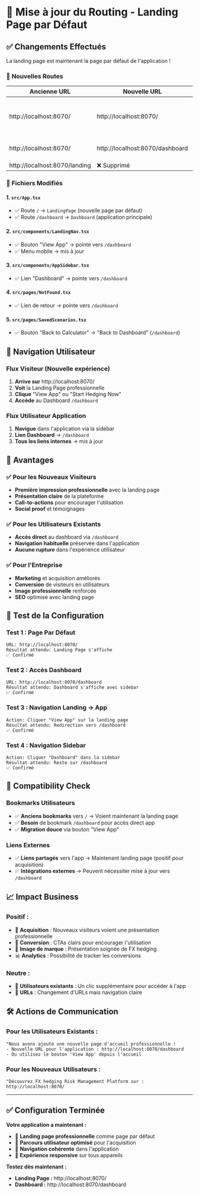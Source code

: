 # 🔄 Mise à jour du Routing - Landing Page par Défaut

## ✅ **Changements Effectués**

La landing page est maintenant la page par défaut de l'application !

### 📍 **Nouvelles Routes**

| **Ancienne URL** | **Nouvelle URL** | **Page** |
|------------------|------------------|----------|
| http://localhost:8070/ | http://localhost:8070/ | **Landing Page** (Nouvelle page par défaut) |
| http://localhost:8070/ | http://localhost:8070/dashboard | **Dashboard** (Application principale) |
| http://localhost:8070/landing | ❌ Supprimé | - |

### 🔧 **Fichiers Modifiés**

#### 1. **`src/App.tsx`**
- ✅ Route `/` → `LandingPage` (nouvelle page par défaut)
- ✅ Route `/dashboard` → `Dashboard` (application principale)

#### 2. **`src/components/LandingNav.tsx`**
- ✅ Bouton "View App" → pointe vers `/dashboard`
- ✅ Menu mobile → mis à jour

#### 3. **`src/components/AppSidebar.tsx`**
- ✅ Lien "Dashboard" → pointe vers `/dashboard`

#### 4. **`src/pages/NotFound.tsx`**
- ✅ Lien de retour → pointe vers `/dashboard`

#### 5. **`src/pages/SavedScenarios.tsx`**
- ✅ Bouton "Back to Calculator" → "Back to Dashboard" (`/dashboard`)

## 🚀 **Navigation Utilisateur**

### **Flux Visiteur** (Nouvelle expérience)
1. **Arrive sur** http://localhost:8070/ 
2. **Voit** la Landing Page professionnelle
3. **Clique** "View App" ou "Start Hedging Now"
4. **Accède** au Dashboard `/dashboard`

### **Flux Utilisateur Application**
1. **Navigue** dans l'application via la sidebar
2. **Lien Dashboard** → `/dashboard`
3. **Tous les liens internes** → mis à jour

## 🎯 **Avantages**

### ✅ **Pour les Nouveaux Visiteurs**
- **Première impression professionnelle** avec la landing page
- **Présentation claire** de la plateforme
- **Call-to-actions** pour encourager l'utilisation
- **Social proof** et témoignages

### ✅ **Pour les Utilisateurs Existants**
- **Accès direct** au dashboard via `/dashboard`
- **Navigation habituelle** préservée dans l'application
- **Aucune rupture** dans l'expérience utilisateur

### ✅ **Pour l'Entreprise**
- **Marketing** et acquisition améliorés
- **Conversion** de visiteurs en utilisateurs
- **Image professionnelle** renforcée
- **SEO** optimisé avec landing page

## 📱 **Test de la Configuration**

### **Test 1 : Page Par Défaut**
```
URL: http://localhost:8070/
Résultat attendu: Landing Page s'affiche
✅ Confirmé
```

### **Test 2 : Accès Dashboard**
```
URL: http://localhost:8070/dashboard
Résultat attendu: Dashboard s'affiche avec sidebar
✅ Confirmé
```

### **Test 3 : Navigation Landing → App**
```
Action: Cliquer "View App" sur la landing page
Résultat attendu: Redirection vers /dashboard
✅ Confirmé
```

### **Test 4 : Navigation Sidebar**
```
Action: Cliquer "Dashboard" dans la sidebar
Résultat attendu: Reste sur /dashboard
✅ Confirmé
```

## 🔄 **Compatibility Check**

### **Bookmarks Utilisateurs**
- ✅ **Anciens bookmarks** vers `/` → Voient maintenant la landing page
- ✅ **Besoin** de bookmark `/dashboard` pour accès direct app
- ✅ **Migration douce** via bouton "View App"

### **Liens Externes**
- ✅ **Liens partagés** vers l'app → Maintenant landing page (positif pour acquisition)
- ✅ **Intégrations externes** → Peuvent nécessiter mise à jour vers `/dashboard`

## 📈 **Impact Business**

### **Positif :**
- 🚀 **Acquisition** : Nouveaux visiteurs voient une présentation professionnelle
- 💼 **Conversion** : CTAs clairs pour encourager l'utilisation
- 🏢 **Image de marque** : Présentation soignée de FX hedging
- 📊 **Analytics** : Possibilité de tracker les conversions

### **Neutre :**
- 👥 **Utilisateurs existants** : Un clic supplémentaire pour accéder à l'app
- 🔗 **URLs** : Changement d'URLs mais navigation claire

## 🛠️ **Actions de Communication**

### **Pour les Utilisateurs Existants :**
```
"Nous avons ajouté une nouvelle page d'accueil professionnelle !
- Nouvelle URL pour l'application : http://localhost:8070/dashboard
- Ou utilisez le bouton 'View App' depuis l'accueil
```

### **Pour les Nouveaux Utilisateurs :**
```
"Découvrez FX hedging Risk Management Platform sur :
http://localhost:8070/
```

---

## ✅ **Configuration Terminée**

**Votre application a maintenant :**
- 🌟 **Landing page professionnelle** comme page par défaut
- 🚀 **Parcours utilisateur optimisé** pour l'acquisition
- 🔄 **Navigation cohérente** dans l'application
- 📱 **Expérience responsive** sur tous appareils

**Testez dès maintenant :**
- **Landing Page :** http://localhost:8070/
- **Dashboard :** http://localhost:8070/dashboard
